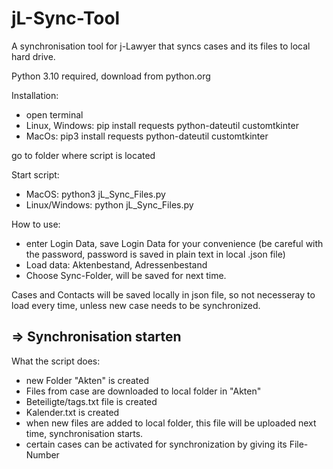 # jL-Sync-Tool
A synchronisation tool for j-Lawyer that syncs cases and its files to local hard drive.

Python 3.10 required, download from python.org

Installation:
- open terminal
- Linux, Windows: pip install requests python-dateutil customtkinter
- MacOs: pip3 install requests python-dateutil customtkinter

go to folder where script is located

Start script:
- MacOS: python3 jL_Sync_Files.py
- Linux/Windows: python jL_Sync_Files.py

How to use: 
- enter Login Data, save Login Data for your convenience
(be careful with the password, password is saved in plain text in local .json file)
- Load data: Aktenbestand, Adressenbestand
- Choose Sync-Folder, will be saved for next time.

Cases and Contacts  will be saved locally in json file, so not necesseray to load every time, unless new case 
needs to be synchronized. 

=> Synchronisation starten
-----------------------------

What the script does:
- new Folder "Akten" is created
- Files from case are downloaded to local folder in "Akten"
- Beteiligte/tags.txt file is created
- Kalender.txt is created   
- when new files are added to local folder, this file will be uploaded next time, synchronisation starts.
- certain cases can be activated for synchronization by giving its File-Number
